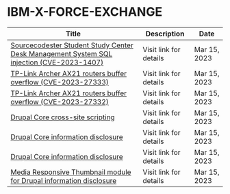 

# IBM-X-FORCE-EXCHANGE

 |Title|Description|Date|
 |---|---|---|
 |[Sourcecodester Student Study Center Desk Management System SQL injection (CVE-2023-1407)](https://exchange.xforce.ibmcloud.com/activity/list?filter=Vulnerabilities)|Visit link for details|Mar 15, 2023|
 |[TP-Link Archer AX21 routers buffer overflow (CVE-2023-27333)](https://exchange.xforce.ibmcloud.com/activity/list?filter=Vulnerabilities)|Visit link for details|Mar 15, 2023|
 |[TP-Link Archer AX21 routers buffer overflow (CVE-2023-27332)](https://exchange.xforce.ibmcloud.com/activity/list?filter=Vulnerabilities)|Visit link for details|Mar 15, 2023|
 |[Drupal Core cross-site scripting](https://exchange.xforce.ibmcloud.com/activity/list?filter=Vulnerabilities)|Visit link for details|Mar 15, 2023|
 |[Drupal Core information disclosure](https://exchange.xforce.ibmcloud.com/activity/list?filter=Vulnerabilities)|Visit link for details|Mar 15, 2023|
 |[Drupal Core information disclosure](https://exchange.xforce.ibmcloud.com/activity/list?filter=Vulnerabilities)|Visit link for details|Mar 15, 2023|
 |[Media Responsive Thumbnail module for Drupal information disclosure](https://exchange.xforce.ibmcloud.com/activity/list?filter=Vulnerabilities)|Visit link for details|Mar 15, 2023|
 